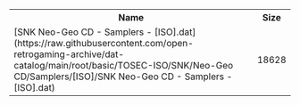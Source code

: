<table>
<tr><th>Name</th><th>Size</th></tr>
<tr><td>[SNK Neo-Geo CD - Samplers - [ISO].dat](https://raw.githubusercontent.com/open-retrogaming-archive/dat-catalog/main/root/basic/TOSEC-ISO/SNK/Neo-Geo CD/Samplers/[ISO]/SNK Neo-Geo CD - Samplers - [ISO].dat)</td><td>18628</td></tr>
</table>
